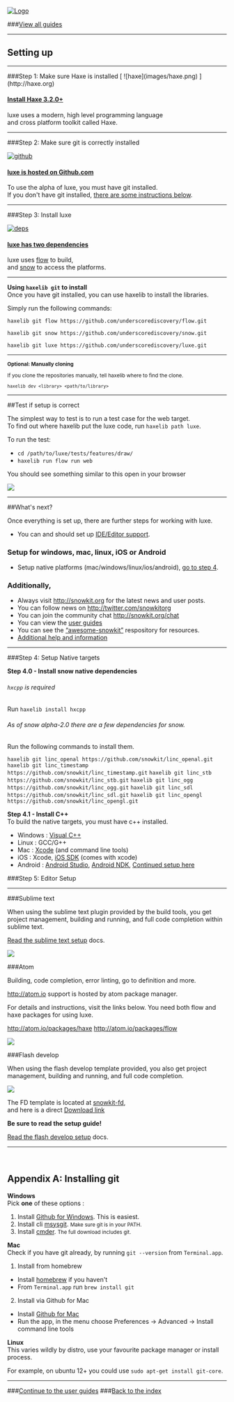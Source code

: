 [![Logo](http://luxeengine.com/images/logo.png)](index.html)

###[View all guides](guide.html)

----

## Setting up

---

<a id="step1" name="step1">
###Step 1: Make sure Haxe is installed
</a>
[ ![haxe](images/haxe.png) ](http://haxe.org)

<a href="http://haxe.org/"><h4>Install Haxe 3.2.0+</h4></a>
luxe uses a modern, high level programming language   
and cross platform toolkit called Haxe.

---

<a id="step2" name="step2">
###Step 2: Make sure git is correctly installed
</a>

[ ![github](images/github.png) ](https://github.com)

<a href="https://github.com/underscorediscovery/luxe"><h4>luxe is hosted on Github.com</h4></a>
To use the alpha of luxe, you must have git installed.   
If you don't have git installed, [there are some instructions below](#install-git).

---

<a id="step3" name="step3">
###Step 3: Install luxe
</a>

[ ![deps](images/deps.png) ](https://github.com/underscorediscovery/luxe)

<a href=""><h4>luxe has two dependencies</h4></a>

luxe uses [flow](https://github.com/underscorediscovery/flow) to build,   
and [snow](https://github.com/underscorediscovery/snow) to access the platforms.

---

**Using `haxelib git` to install**   
Once you have git installed, you can use haxelib to install the libraries.

Simply run the following commands:

`haxelib git flow https://github.com/underscorediscovery/flow.git`

`haxelib git snow https://github.com/underscorediscovery/snow.git`

`haxelib git luxe https://github.com/underscorediscovery/luxe.git`

---

<small>

**Optional: Manually cloning**   

If you clone the repositories manually, tell haxelib where to find the clone.

`haxelib dev <library> <path/to/library>`

</small>

---

##Test if setup is correct

The simplest way to test is to run a test case for the web target.   
To find out where haxelib put the luxe code, run `haxelib path luxe`.

To run the test:

- `cd /path/to/luxe/tests/features/draw/`
- `haxelib run flow run web`

You should see something similar to this open in your browser

![](images/guide.drawing.png)

---

##What's next?

Once everything is set up, there are further steps for working with luxe.

- You can and should set up [IDE/Editor support](#step5).

###  Setup for windows, mac, linux, iOS or Android

- Setup native platforms (mac/windows/linux/ios/android), [go to step 4](#step4).

### Additionally,

- Always visit http://snowkit.org for the latest news and user posts.
- You can follow news on http://twitter.com/snowkitorg
- You can join the community chat http://snowkit.org/chat
- You can view the [user guides](guide.html)
- You can see the [“awesome-snowkit”](https://github.com/anissen/awesome-snowkit) respository for resources.
- [Additional help and information](http://snowkit.org/2014/10/29/quick-setup-guides-and-help/)

---

<a id="step4" name="step4">
###Step 4: Setup Native targets
</a>

**Step 4.0 - Install snow native dependencies**

###### `hxcpp` is required 

Run `haxelib install hxcpp`

###### As of snow alpha-2.0 there are a few dependencies for snow.

Run the following commands to install them.

`haxelib git linc_openal https://github.com/snowkit/linc_openal.git`
`haxelib git linc_timestamp https://github.com/snowkit/linc_timestamp.git`
`haxelib git linc_stb https://github.com/snowkit/linc_stb.git`
`haxelib git linc_ogg https://github.com/snowkit/linc_ogg.git`
`haxelib git linc_sdl https://github.com/snowkit/linc_sdl.git`
`haxelib git linc_opengl https://github.com/snowkit/linc_opengl.git`

**Step 4.1 - Install C++**   
To build the native targets, you must have c++ installed.

- Windows : [Visual C++](https://www.visualstudio.com/en-us/products/visual-studio-community-vs.aspx)   
- Linux : GCC/G++   
- Mac : [Xcode](https://developer.apple.com/xcode/downloads/) (and command line tools)   
- iOS : Xcode, [iOS SDK](https://developer.apple.com/ios/) (comes with xcode)
- Android : [Android Studio](http://developer.android.com/tools/studio/index.html), [Android NDK](https://developer.android.com/tools/sdk/ndk/index.html), [Continued setup here](http://snowkit.org/2014/10/29/quick-setup-guides-and-help/#androidspecificsetup)

<a id="step5" name="step5">
###Step 5: Editor Setup
</a>

---

###Sublime text

When using the sublime text plugin provided by the build tools, you get project management, building and running, and full code completion within sublime text.

[Read the sublime text setup](https://underscorediscovery.github.io/flow/guide/sublimetext.html) docs.

![](images/plugins/sublime.png)

###Atom

Building, code completion, error linting, go to definition and more.

http://atom.io support is hosted by atom package manager.

For details and instructions, visit the links below.
You need both flow and haxe packages for using luxe.

http://atom.io/packages/haxe
http://atom.io/packages/flow

![](images/plugins/atom.png)

###Flash develop

When using the flash develop template provided, you also get project management, building and running, and full code completion.

![](images/plugins/fd.png)

The FD template is located at [snowkit-fd](https://github.com/Chman/Snowkit-FD),   
and here is a direct [Download link](https://github.com/Chman/Snowkit-FD/blob/master/SnowkitTemplate.fdz?raw=true)

**Be sure to read the setup guide!**

[Read the flash develop setup](https://underscorediscovery.github.io/flow/guide/flashdevelop.html) docs.

---

<a id="install-git" name="install-git">&nbsp;</a>
## Appendix A: Installing git

**Windows**   
Pick **one** of these options :

1. Install [Github for Windows](https://windows.github.com/). This is easiest.
2. Install cli [msysgit](http://msysgit.github.io/). <small>Make sure git is in your PATH.</small>
3. Install [cmder](http://gooseberrycreative.com/cmder/). <small>The full download includes git.</small>

**Mac**   
Check if you have git already, by running `git --version` from `Terminal.app`.

1. Install from homebrew
  - Install [homebrew](http://brew.sh/) if you haven't   
  - From <code>Terminal.app</code> run `brew install git`

2. Install via Github for Mac
  - Install [Github for Mac](https://mac.github.com/)
  - Run the app, in the menu choose Preferences -> Advanced -> Install command line tools

**Linux**   
This varies wildly by distro, use your favourite package manager or install process.

For example, on ubuntu 12+ you could use `sudo apt-get install git-core`.


---

###[Continue to the user guides](guide.html)
###[Back to the index](index.html)

&nbsp;   
&nbsp;   
&nbsp;   
&nbsp;   
&nbsp;   

